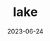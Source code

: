 ---
title: "lake"
type: hashtag
date: 2023-06-24
hashtag: lake
related:
  - ocean
  - river
tags:
  - water
  - geography
---